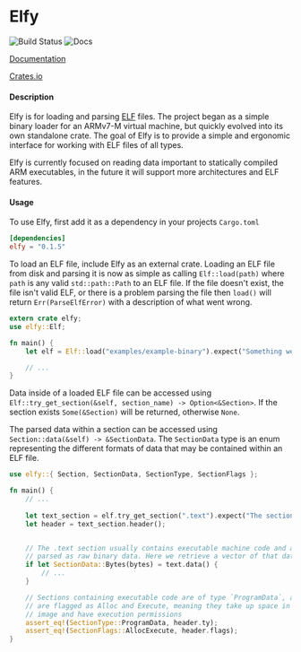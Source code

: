 # Elfy
![Build Status](https://travis-ci.org/JerTH/elfy.svg?branch=master)
![Docs](https://docs.rs/elfy/badge.svg)

[Documentation](https://docs.rs/elfy)

[Crates.io](https://crates.io/crates/elfy)

#### Description
Elfy is for loading and parsing [ELF](https://en.wikipedia.org/wiki/Executable_and_Linkable_Format) files. The project began as a simple binary loader for an ARMv7-M virtual machine, but quickly evolved into its own standalone crate. The goal of Elfy is to provide a simple and ergonomic interface for working with ELF files of all types.

Elfy is currently focused on reading data important to statically compiled ARM executables, in the future it will support more architectures and ELF features.

#### Usage
To use Elfy, first add it as a dependency in your projects `Cargo.toml`
```toml
[dependencies]
elfy = "0.1.5"
```

To load an ELF file, include Elfy as an external crate. Loading an ELF file from disk and parsing it is now as simple as calling `Elf::load(path)` where `path` is any valid `std::path::Path` to an ELF file. If the file doesn't exist, the file isn't valid ELF, or there is a problem parsing the file then `load()` will return `Err(ParseElfError)` with a description of what went wrong.
```rust
extern crate elfy;
use elfy::Elf;

fn main() {
    let elf = Elf::load("examples/example-binary").expect("Something went wrong!");

    // ...
}
```

Data inside of a loaded ELF file can be accessed using `Elf::try_get_section(&self, section_name) -> Option<&Section>`. If the section exists `Some(&Section)` will be returned, otherwise `None`.

The parsed data within a section can be accessed using `Section::data(&self) -> &SectionData`. The `SectionData` type is an enum representing the different formats of data that may be contained within an ELF file.
```rust
use elfy::{ Section, SectionData, SectionType, SectionFlags };

fn main() {
    // ...
    
    let text_section = elf.try_get_section(".text").expect("The section doesn't exist!");
    let header = text_section.header();


    // The .text section usually contains executable machine code and as such will be
    // parsed as raw binary data. Here we retrieve a vector of that data in `bytes` 
    if let SectionData::Bytes(bytes) = text.data() {
        // ...
    }

    // Sections containing executable code are of type `ProgramData`, and
    // are flagged as Alloc and Execute, meaning they take up space in a program
    // image and have execution permissions
    assert_eq!(SectionType::ProgramData, header.ty);
    assert_eq!(SectionFlags::AllocExecute, header.flags);
}
```
